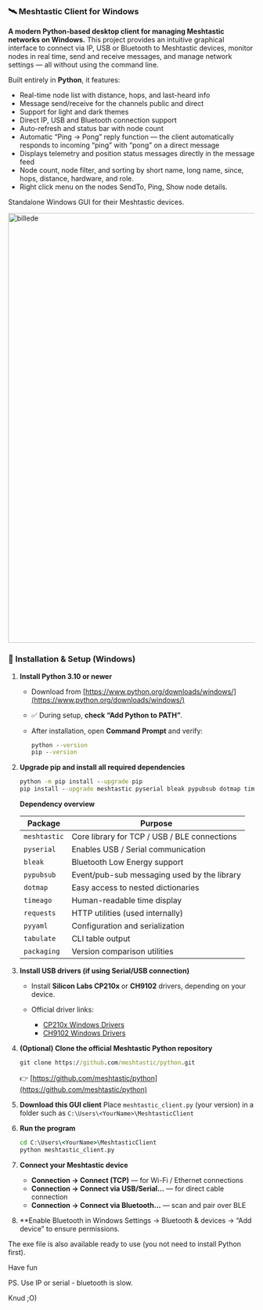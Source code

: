 ### 🛰️ Meshtastic Client for Windows

**A modern Python-based desktop client for managing Meshtastic networks on Windows.**
This project provides an intuitive graphical interface to connect via IP, USB or Bluetooth to Meshtastic devices, monitor nodes in real time, send and receive messages, and manage network settings — all without using the command line.

Built entirely in **Python**, it features:

* Real-time node list with distance, hops, and last-heard info
* Message send/receive for the channels public and direct
* Support for light and dark themes
* Direct IP, USB and Bluetooth connection support
* Auto-refresh and status bar with node count
* Automatic “Ping → Pong” reply function — the client automatically responds to incoming “ping” with “pong” on a direct message
* Displays telemetry and position status messages directly in the message feed
* Node count, node filter, and sorting by short name, long name, since, hops, distance, hardware, and role.
* Right click menu on the nodes SendTo, Ping, Show node details.

Standalone Windows GUI for their Meshtastic devices.

<img width="1509" height="876" alt="billede" src="https://github.com/user-attachments/assets/87a91097-e709-4be9-b605-9b58bceecfcf" />


### 🧰 Installation & Setup (Windows)

1. **Install Python 3.10 or newer**

   * Download from [https://www.python.org/downloads/windows/](https://www.python.org/downloads/windows/)
   * ✅ During setup, **check “Add Python to PATH”**.
   * After installation, open **Command Prompt** and verify:

     ```cmd
     python --version
     pip --version
     ```

2. **Upgrade pip and install all required dependencies**

   ```cmd
   python -m pip install --upgrade pip
   pip install --upgrade meshtastic pyserial bleak pypubsub dotmap timeago requests pyyaml tabulate packaging
   ```

   **Dependency overview**

   | Package      | Purpose                                      |
   | ------------ | -------------------------------------------- |
   | `meshtastic` | Core library for TCP / USB / BLE connections |
   | `pyserial`   | Enables USB / Serial communication           |
   | `bleak`      | Bluetooth Low Energy support                 |
   | `pypubsub`   | Event/pub-sub messaging used by the library  |
   | `dotmap`     | Easy access to nested dictionaries           |
   | `timeago`    | Human-readable time display                  |
   | `requests`   | HTTP utilities (used internally)             |
   | `pyyaml`     | Configuration and serialization              |
   | `tabulate`   | CLI table output                             |
   | `packaging`  | Version comparison utilities                 |

3. **Install USB drivers (if using Serial/USB connection)**

   * Install **Silicon Labs CP210x** or **CH9102** drivers, depending on your device.
   * Official driver links:

     * [CP210x Windows Drivers](https://www.silabs.com/developers/usb-to-uart-bridge-vcp-drivers)
     * [CH9102 Windows Drivers](https://www.wch.cn/downloads/CH9102_Windows_Driver.html)

4. **(Optional) Clone the official Meshtastic Python repository**

   ```cmd
   git clone https://github.com/meshtastic/python.git
   ```

   👉 [https://github.com/meshtastic/python](https://github.com/meshtastic/python)

5. **Download this GUI client**
   Place `meshtastic_client.py` (your version) in a folder such as
   `C:\Users\<YourName>\MeshtasticClient`

6. **Run the program**

   ```cmd
   cd C:\Users\<YourName>\MeshtasticClient
   python meshtastic_client.py
   ```

7. **Connect your Meshtastic device**

   * **Connection → Connect (TCP)** — for Wi-Fi / Ethernet connections
   * **Connection → Connect via USB/Serial…** — for direct cable connection
   * **Connection → Connect via Bluetooth…** — scan and pair over BLE

8. **Enable Bluetooth in Windows Settings → Bluetooth & devices → “Add device” to ensure permissions.


The exe file is also available ready to use (you not need to install Python first).

Have fun

PS. Use IP or serial - bluetooth is slow.

Knud ;O)
